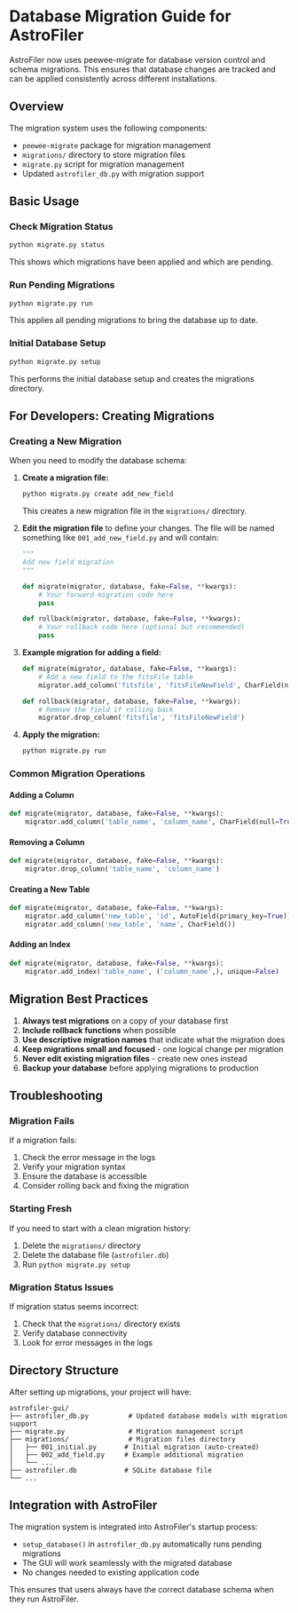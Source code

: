 # Database Migration Guide for AstroFiler

AstroFiler now uses peewee-migrate for database version control and schema migrations. This ensures that database changes are tracked and can be applied consistently across different installations.

## Overview

The migration system uses the following components:
- `peewee-migrate` package for migration management
- `migrations/` directory to store migration files
- `migrate.py` script for migration management
- Updated `astrofiler_db.py` with migration support

## Basic Usage

### Check Migration Status
```bash
python migrate.py status
```
This shows which migrations have been applied and which are pending.

### Run Pending Migrations
```bash
python migrate.py run
```
This applies all pending migrations to bring the database up to date.

### Initial Database Setup
```bash
python migrate.py setup
```
This performs the initial database setup and creates the migrations directory.

## For Developers: Creating Migrations

### Creating a New Migration
When you need to modify the database schema:

1. **Create a migration file:**
   ```bash
   python migrate.py create add_new_field
   ```
   This creates a new migration file in the `migrations/` directory.

2. **Edit the migration file** to define your changes. The file will be named something like `001_add_new_field.py` and will contain:
   ```python
   """
   Add new field migration
   """
   
   def migrate(migrator, database, fake=False, **kwargs):
       # Your forward migration code here
       pass
   
   def rollback(migrator, database, fake=False, **kwargs):
       # Your rollback code here (optional but recommended)
       pass
   ```

3. **Example migration for adding a field:**
   ```python
   def migrate(migrator, database, fake=False, **kwargs):
       # Add a new field to the fitsFile table
       migrator.add_column('fitsfile', 'fitsFileNewField', CharField(null=True))
   
   def rollback(migrator, database, fake=False, **kwargs):
       # Remove the field if rolling back
       migrator.drop_column('fitsfile', 'fitsFileNewField')
   ```

4. **Apply the migration:**
   ```bash
   python migrate.py run
   ```

### Common Migration Operations

#### Adding a Column
```python
def migrate(migrator, database, fake=False, **kwargs):
    migrator.add_column('table_name', 'column_name', CharField(null=True))
```

#### Removing a Column
```python
def migrate(migrator, database, fake=False, **kwargs):
    migrator.drop_column('table_name', 'column_name')
```

#### Creating a New Table
```python
def migrate(migrator, database, fake=False, **kwargs):
    migrator.add_column('new_table', 'id', AutoField(primary_key=True))
    migrator.add_column('new_table', 'name', CharField())
```

#### Adding an Index
```python
def migrate(migrator, database, fake=False, **kwargs):
    migrator.add_index('table_name', ('column_name',), unique=False)
```

## Migration Best Practices

1. **Always test migrations** on a copy of your database first
2. **Include rollback functions** when possible
3. **Use descriptive migration names** that indicate what the migration does
4. **Keep migrations small and focused** - one logical change per migration
5. **Never edit existing migration files** - create new ones instead
6. **Backup your database** before applying migrations to production

## Troubleshooting

### Migration Fails
If a migration fails:
1. Check the error message in the logs
2. Verify your migration syntax
3. Ensure the database is accessible
4. Consider rolling back and fixing the migration

### Starting Fresh
If you need to start with a clean migration history:
1. Delete the `migrations/` directory
2. Delete the database file (`astrofiler.db`)
3. Run `python migrate.py setup`

### Migration Status Issues
If migration status seems incorrect:
1. Check that the `migrations/` directory exists
2. Verify database connectivity
3. Look for error messages in the logs

## Directory Structure

After setting up migrations, your project will have:
```
astrofiler-gui/
├── astrofiler_db.py          # Updated database models with migration support
├── migrate.py                # Migration management script
├── migrations/               # Migration files directory
│   ├── 001_initial.py       # Initial migration (auto-created)
│   ├── 002_add_field.py     # Example additional migration
│   └── ...
├── astrofiler.db            # SQLite database file
└── ...
```

## Integration with AstroFiler

The migration system is integrated into AstroFiler's startup process:
- `setup_database()` in `astrofiler_db.py` automatically runs pending migrations
- The GUI will work seamlessly with the migrated database
- No changes needed to existing application code

This ensures that users always have the correct database schema when they run AstroFiler.
